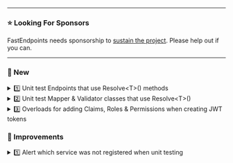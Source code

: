 ﻿
---

### ⭐ Looking For Sponsors
FastEndpoints needs sponsorship to [sustain the project](https://github.com/FastEndpoints/FastEndpoints/issues/449). Please help out if you can.

---

<!-- ### ⚠️ Breaking Changes -->

### 📢 New

<details>
<summary>1️⃣ Unit test Endpoints that use Resolve&lt;T&gt;() methods</summary> 

It's now possible to unit test endpoints (including dependencies) that use the `Resolve<T>()` methods to resolve services from DI. This is especially helpful when resolving `Scoped` services in `Mapper` classes. Just register the services that need to be "Resolved" like so:

```cs
var ep = Factory.Create<Endpoint>(ctx =>
{
    ctx.AddTestServices(s => s.AddTransient<MyService>());
});
```
An example mapper that uses the `Resolve<T>()` method would be such as this:

```cs
public class Mapper : Mapper<Request, Response, Entity>
{
    public override Entity ToEntity(Request r)
    {
        var mySvc = Resolve<MyService>();
    }
}
```
</details>

<details>
<summary>2️⃣ Unit test Mapper & Validator classes that use Resolve&lt;T&gt;()</summary>

Mappers & Validators that use the `Resolve<T>()` methods to obtain services from the DI container can now be unit tested by supplying the necessary dependencies.

```cs
var validator = Factory.CreateValidator<AgeValidator>(s =>
{
    s.AddTransient<AgeService>();
});
```

Use `Factory.CreateMapper<TMapper>()` the same way in order to get a testable instance of a mapper.
</details>

<details>
<summary>3️⃣ Overloads for adding Claims, Roles & Permissions when creating JWT tokens</summary>

New extension method overloads have been added to make it easier to add `Roles` and `Permissions` with `params` and with tuples for `Claims` when creating JWT tokens.

```cs
var jwtToken = JWTBearer.CreateToken(
    priviledges: u =>
    {
        u.Roles.Add(
            "Manager",
            "Employee");
        u.Permissions.Add(
            "ManageUsers",
            "ManageInventory");
        u.Claims.Add(
            ("UserName", req.Username),
            ("Email", req.Email));
    });
```
</details>

### 🚀 Improvements

<details>
<summary>1️⃣ Alert which service was not registered when unit testing</summary>

The unit testing `Factory.Create<T>(...)` method will now inform which service you forgot to register if either the endpoint or one of the dependencies requires a service. In which case, you'd be registering that service like below:

```cs
var ep = Factory.Create<Endpoint>(ctx =>
{
    ctx.AddTestServices(s => s.AddScoped<ScopedSvc>());
});
```

</details>

<!-- ### 🪲 Fixes -->
